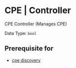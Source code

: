 # CPE | Controller

CPE Controller (Manages CPE)

Data Type: `bool`

## Prerequisite for

- [cpe discovery](../../discovery-reference/box/cpe.md)
